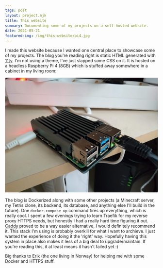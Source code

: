 ```yaml
---
tags: post
layout: project.njk
title: This website
summary: Documenting some of my projects on a self-hosted website.
date: 2021-05-21
featured-img: /img/this-website/pi4.jpg
---
```



I made this website because I wanted one central place to showcase some of my projects. The blog you're reading right is static HTML generated with [11ty](11ty). I'm not using a theme, I've just slapped some CSS on it. It is hosted on a headless Raspberry Pi 4 (8GB) which is stuffed away somewhere in a cabinet in my living room:

![The computer running this website.](/img/this-website/pi4.jpg)

The blog is Dockerized along with some other projects (a Minecraft server, my Tetris clone, its backend, its database, and anything else I'll build in the future). One `docker-compose up` command fires up everything, which is really cool. I spent a few evenings trying to learn Traefik for my reverse proxy HTTPS needs, but honestly I had a really hard time figuring it out. [Caddy](Caddy) proved to be a way easier alternative, I would definitely recommend it. This stack I'm using is probably overkill for what I want to archieve. I just wanted the experience of doing it the 'right' way. Hopefully having this system in place also makes it less of a big deal to upgrade/maintain. If you're reading this, it at least means it hasn't failed yet :)

Big thanks to Erik (the one living in Norway) for helping me with some Docker and HTTPS stuff.